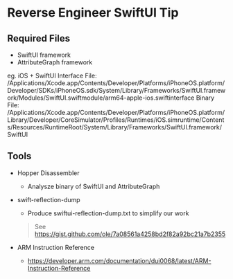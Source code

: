 # Reverse Engineer SwiftUI Tip

## Required Files

- SwiftUI framework
- AttributeGraph framework

eg. iOS + SwiftUI
Interface File: /Applications/Xcode.app/Contents/Developer/Platforms/iPhoneOS.platform/Developer/SDKs/iPhoneOS.sdk/System/Library/Frameworks/SwiftUI.framework/Modules/SwiftUI.swiftmodule/arm64-apple-ios.swiftinterface
Binary File: /Applications/Xcode.app/Contents/Developer/Platforms/iPhoneOS.platform/Library/Developer/CoreSimulator/Profiles/Runtimes/iOS.simruntime/Contents/Resources/RuntimeRoot/System/Library/Frameworks/SwiftUI.framework/SwiftUI

## Tools

- Hopper Disassembler
    - Analysze binary of SwiftUI and AttributeGraph

- swift-reflection-dump
    - Produce swiftui-reflection-dump.txt to simplify our work
    > See https://gist.github.com/ole/7a08561a4258bd2f82a92bc21a7b2355

- ARM Instruction Reference
    - https://developer.arm.com/documentation/dui0068/latest/ARM-Instruction-Reference